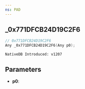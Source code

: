 ```yaml
---
ns: PAD
---
```

## _0x771DFCB24D19C2F6

```c
// 0x771DFCB24D19C2F6
Any _0x771DFCB24D19C2F6(Any p0);
```

```
NativeDB Introduced: v1207
```

## Parameters
* **p0**:
